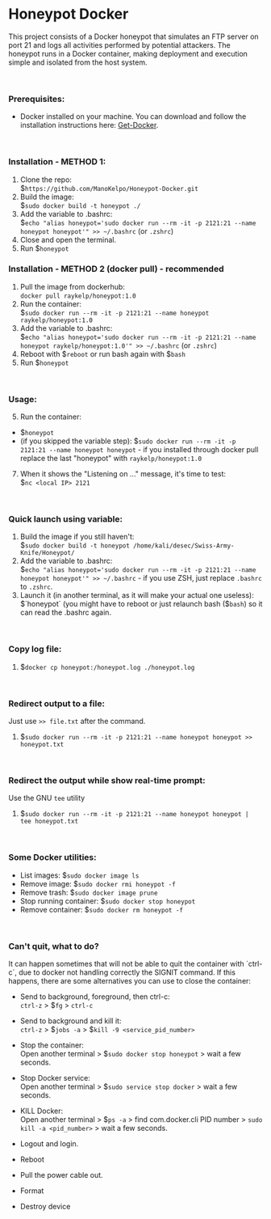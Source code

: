 # Honeypot Docker
This project consists of a Docker honeypot that simulates an FTP server on port 21 and logs all activities performed by potential attackers. The honeypot runs in a Docker container, making deployment and execution simple and isolated from the host system.

&nbsp;
### Prerequisites:
* Docker installed on your machine. You can download and follow the installation instructions here: [Get-Docker](https://docs.docker.com/get-docker/).
  
&nbsp;
### Installation - METHOD 1:
1. Clone the repo:  
$`https://github.com/ManoKelpo/Honeypot-Docker.git`
3. Build the image:   
$`sudo docker build -t honeypot ./`
4. Add the variable to .bashrc:   
$`echo "alias honeypot='sudo docker run --rm -it -p 2121:21 --name honeypot honeypot'" >> ~/.bashrc` (or `.zshrc`)
4. Close and open the terminal.
5. Run $`honeypot`

### Installation - METHOD 2 (docker pull) - recommended
1. Pull the image from dockerhub:    
   `docker pull raykelp/honeypot:1.0`
2. Run the container:     
  $`sudo docker run --rm -it -p 2121:21 --name honeypot raykelp/honeypot:1.0`
3. Add the variable to .bashrc:    
  $`echo "alias honeypot='sudo docker run --rm -it -p 2121:21 --name honeypot raykelp/honeypot:1.0'" >> ~/.bashrc` (or `.zshrc`)
4. Reboot with $`reboot` or run bash again with $`bash`
5. Run $`honeypot`

&nbsp;
### Usage:
5. Run the container:  
* $`honeypot`
* (if you skipped the variable step): $`sudo docker run --rm -it -p 2121:21 --name honeypot honeypot` - if you installed through docker pull replace the last "honeypot" with `raykelp/honeypot:1.0`
7. When it shows the "Listening on ..." message, it's time to test:  
$`nc <local IP> 2121`

&nbsp;
### Quick launch using variable:
1. Build the image if you still haven't:   
      $`sudo docker build -t honeypot /home/kali/desec/Swiss-Army-Knife/Honeypot/`
2. Add the variable to .bashrc:   
      $`echo "alias honeypot='sudo docker run --rm -it -p 2121:21 --name honeypot honeypot'" >> ~/.bashrc` - if you use ZSH, just replace `.bashrc` to `.zshrc`.
3. Launch it (in another terminal, as it will make your actual one useless):   
      $`honeypot` (you might have to reboot or just relaunch bash ($`bash`) so it can read the .bashrc again.

   
&nbsp;

### Copy log file:
1.  $`docker cp honeypot:/honeypot.log ./honeypot.log`

&nbsp;
### Redirect output to a file:
Just use `>> file.txt` after the command.
1. $`sudo docker run --rm -it -p 2121:21 --name honeypot honeypot >> honeypot.txt`

&nbsp;
### Redirect the output while show real-time prompt:   
Use the GNU `tee` utility  
 1. $`sudo docker run --rm -it -p 2121:21 --name honeypot honeypot | tee honeypot.txt`

&nbsp;
### Some Docker utilities:
* List images: $`sudo docker image ls`
* Remove image: $`sudo docker rmi honeypot -f`
* Remove trash: $`sudo docker image prune`
* Stop running container: $`sudo docker stop honeypot`
* Remove container: $`sudo docker rm honeypot -f`

  
&nbsp;
### Can't quit, what to do?
It can happen sometimes that will not be able to quit the container with ´ctrl-c´, due to docker not handling correctly the SIGNIT command.
If this happens, there are some alternatives you can use to close the container:   
* Send to background, foreground, then ctrl-c:   
    `ctrl-z` > $`fg` > `ctrl-c`
  
* Send to background and kill it:   
    `ctrl-z` > $`jobs -a` > $`kill -9 <service_pid_number>`

* Stop the container:   
    Open another terminal > $`sudo docker stop honeypot` > wait a few seconds.

* Stop Docker service:   
    Open another terminal > $`sudo service stop docker` > wait a few seconds.

* KILL Docker:   
    Open another terminal > $`ps -a` > find com.docker.cli PID number > `sudo kill -a <pid_number>` > wait a few seconds.

* Logout and login.

* Reboot

* Pull the power cable out.

* Format

* Destroy device


